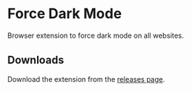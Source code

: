 # Force Dark Mode

Browser extension to force dark mode on all websites.

## Downloads

Download the extension from the [releases page](https://github.com/mhu/force-dark-mode-extension/releases).
